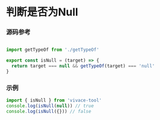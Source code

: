 # 判断是否为Null

### 源码参考

```js

import getTypeOf from './getTypeOf'

export const isNull = (target) => {
  return target === null && getTypeOf(target) === 'null'
}
```

### 示例

```js
import { isNull } from 'vivace-tool'
console.log(isNull(null)) // true
console.log(isNull({})) // false
```